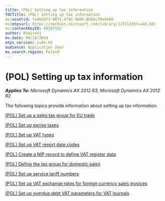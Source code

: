```yaml
---
title: (POL) Setting up tax information
TOCTitle: (POL) Setting up tax information
ms:assetid: fa4bddf3-08f1-4792-9d96-85b6cf0e9460
ms:mtpsurl: https://technet.microsoft.com/library/JJ711335(v=AX.60)
ms:contentKeyID: 49387152
author: Khairunj
ms.date: 04/18/2014
mtps_version: v=AX.60
audience: Application User
ms.search.region: Poland
---
```


# (POL) Setting up tax information 


_**Applies To:** Microsoft Dynamics AX 2012 R3, Microsoft Dynamics AX 2012 R2_

The following topics provide information about setting up tax information.

[(POL) Set up a sales tax group for EU trade](pol-set-up-a-sales-tax-group-for-eu-trade.md)

[(POL) Set up excise taxes](pol-set-up-excise-taxes.md)

[(POL) Set up VAT types](pol-set-up-vat-types.md)

[(POL) Set up VAT report date codes](pol-set-up-vat-report-date-codes.md)

[(POL) Create a NIP record to define VAT register data](pol-create-a-nip-record-to-define-vat-register-data.md)

[(POL) Define the tax group for domestic sales](pol-define-the-tax-group-for-domestic-sales.md)

[(POL) Set up service tariff numbers](pol-set-up-service-tariff-numbers.md)

[(POL) Set up VAT exchange rates for foreign currency sales invoices](pol-set-up-vat-exchange-rates-for-foreign-currency-sales-invoices.md)

[(POL) Set up overdue debt VAT parameters for VAT journals](pol-set-up-overdue-debt-vat-parameters-for-vat-journals.md)

  


